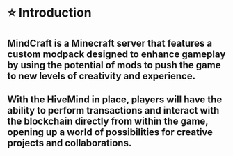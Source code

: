 

# ⭐ Introduction

## MindCraft is a Minecraft server that features a custom modpack designed to enhance gameplay by using the potential of mods to push the game to new levels of creativity and experience.

##

##

## With the HiveMind in place, players will have the ability to perform transactions and interact with the blockchain directly from within the game, opening up a world of possibilities for creative projects and collaborations.
